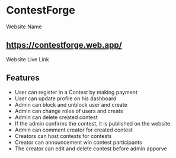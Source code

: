 # ContestForge

Website Name

## https://contestforge.web.app/

Website Live Link

## Features

- User can register in a Contest by making payment
- User can update profile on his dashboard
- Admin can block and unblock user and create
- Admin can change roles of users and creats
- Admin can delete created contest
- If the admin confirms the contest, it is published on the website
- Admin can comment creator for created contest
- Creators can host contests for contests
- Creator can announcement win contest participants
- The creator can edit and delete contest before admin apporve
